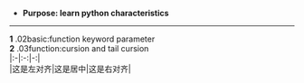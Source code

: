 - __Purpose: learn python characteristics__
***
__1__ .02basic:function keyword parameter  
__2__ .03function:cursion and tail cursion  
|:-|:-:|-:|  
|这是左对齐|这是居中|这是右对齐|
